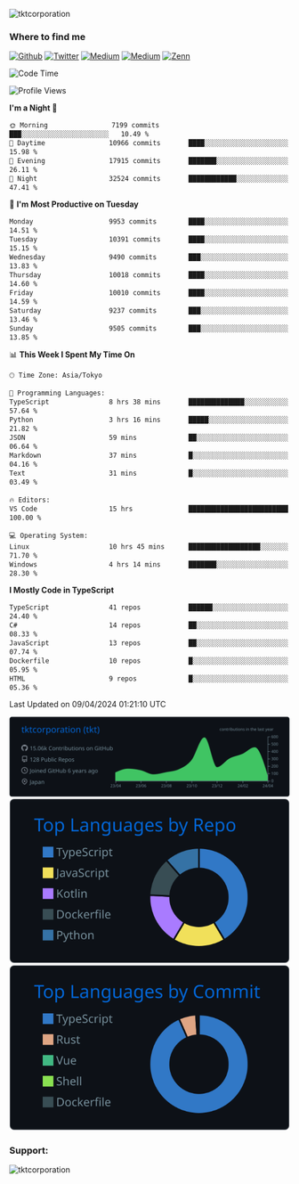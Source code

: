 <p align="left"> <img src="https://komarev.com/ghpvc/?username=tktcorporation&label=Profile%20views&color=0e75b6&style=flat" alt="tktcorporation" /> </p>

<h3>Where to find me</h3>
<p>
<a href="https://github.com/tktcorporation" target="_blank"><img alt="Github" src="https://img.shields.io/badge/GitHub-%2312100E.svg?&style=for-the-badge&logo=Github&logoColor=white" /></a>
<a href="https://twitter.com/tktcorporation" target="_blank"><img alt="Twitter" src="https://img.shields.io/badge/twitter-%231DA1F2.svg?&style=for-the-badge&logo=twitter&logoColor=white" /></a>
<a href="https://www.linkedin.com/in/tktcorporation" target="_blank"><img alt="Medium" src="https://img.shields.io/badge/linkdin-0a66c2.svg?&style=for-the-badge&logo=linkedin&logoColor=white" /></a>
<a href="https://qiita.com/tktcorporation" target="_blank"><img alt="Medium" src="https://img.shields.io/badge/qiita-55C500.svg?&style=for-the-badge&logo=qiita&logoColor=white" /></a>
<a href="https://zenn.dev/tktcorporation" target="_blank"><img alt="Zenn" src="https://img.shields.io/badge/Zenn-3EA8FF.svg?&style=for-the-badge&logo=Zenn&logoColor=white" /></a>
</p>
  
<!--START_SECTION:waka-->
![Code Time](http://img.shields.io/badge/Code%20Time-1%2C480%20hrs%2042%20mins-blue)

![Profile Views](http://img.shields.io/badge/Profile%20Views-0-blue)

**I'm a Night 🦉** 

```text
🌞 Morning                7199 commits        ███░░░░░░░░░░░░░░░░░░░░░░   10.49 % 
🌆 Daytime                10966 commits       ████░░░░░░░░░░░░░░░░░░░░░   15.98 % 
🌃 Evening                17915 commits       ███████░░░░░░░░░░░░░░░░░░   26.11 % 
🌙 Night                  32524 commits       ████████████░░░░░░░░░░░░░   47.41 % 
```
📅 **I'm Most Productive on Tuesday** 

```text
Monday                   9953 commits        ████░░░░░░░░░░░░░░░░░░░░░   14.51 % 
Tuesday                  10391 commits       ████░░░░░░░░░░░░░░░░░░░░░   15.15 % 
Wednesday                9490 commits        ███░░░░░░░░░░░░░░░░░░░░░░   13.83 % 
Thursday                 10018 commits       ████░░░░░░░░░░░░░░░░░░░░░   14.60 % 
Friday                   10010 commits       ████░░░░░░░░░░░░░░░░░░░░░   14.59 % 
Saturday                 9237 commits        ███░░░░░░░░░░░░░░░░░░░░░░   13.46 % 
Sunday                   9505 commits        ███░░░░░░░░░░░░░░░░░░░░░░   13.85 % 
```


📊 **This Week I Spent My Time On** 

```text
🕑︎ Time Zone: Asia/Tokyo

💬 Programming Languages: 
TypeScript               8 hrs 38 mins       ██████████████░░░░░░░░░░░   57.64 % 
Python                   3 hrs 16 mins       █████░░░░░░░░░░░░░░░░░░░░   21.82 % 
JSON                     59 mins             ██░░░░░░░░░░░░░░░░░░░░░░░   06.64 % 
Markdown                 37 mins             █░░░░░░░░░░░░░░░░░░░░░░░░   04.16 % 
Text                     31 mins             █░░░░░░░░░░░░░░░░░░░░░░░░   03.49 % 

🔥 Editors: 
VS Code                  15 hrs              █████████████████████████   100.00 % 

💻 Operating System: 
Linux                    10 hrs 45 mins      ██████████████████░░░░░░░   71.70 % 
Windows                  4 hrs 14 mins       ███████░░░░░░░░░░░░░░░░░░   28.30 % 
```

**I Mostly Code in TypeScript** 

```text
TypeScript               41 repos            ██████░░░░░░░░░░░░░░░░░░░   24.40 % 
C#                       14 repos            ██░░░░░░░░░░░░░░░░░░░░░░░   08.33 % 
JavaScript               13 repos            ██░░░░░░░░░░░░░░░░░░░░░░░   07.74 % 
Dockerfile               10 repos            █░░░░░░░░░░░░░░░░░░░░░░░░   05.95 % 
HTML                     9 repos             █░░░░░░░░░░░░░░░░░░░░░░░░   05.36 % 
```




 Last Updated on 09/04/2024 01:21:10 UTC
<!--END_SECTION:waka-->

[![](https://raw.githubusercontent.com/tktcorporation/tktcorporation/master/profile-summary-card-output/github_dark/0-profile-details.svg)](https://github.com/vn7n24fzkq/github-profile-summary-cards)
[![](https://raw.githubusercontent.com/tktcorporation/tktcorporation/master/profile-summary-card-output/github_dark/1-repos-per-language.svg)](https://github.com/vn7n24fzkq/github-profile-summary-cards) [![](https://raw.githubusercontent.com/tktcorporation/tktcorporation/master/profile-summary-card-output/github_dark/2-most-commit-language.svg)](https://github.com/vn7n24fzkq/github-profile-summary-cards)

<h3 align="left">Support:</h3>
<p><a href="https://www.buymeacoffee.com/tktcorporation"> <img align="left" src="https://cdn.buymeacoffee.com/buttons/v2/default-yellow.png" height="50" width="210" alt="tktcorporation" /></a></p><br><br>
